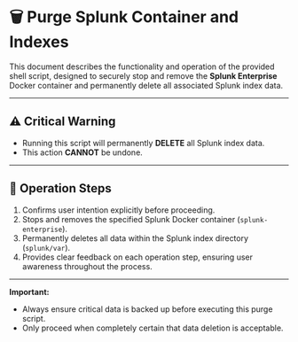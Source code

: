 # 🗑️ Purge Splunk Container and Indexes

This document describes the functionality and operation of the provided shell script, designed to securely stop and remove the **Splunk Enterprise** Docker container and permanently delete all associated Splunk index data.

---

## ⚠️ Critical Warning

- Running this script will permanently **DELETE** all Splunk index data.
- This action **CANNOT** be undone.

---

## 🚨 Operation Steps

1. Confirms user intention explicitly before proceeding.
2. Stops and removes the specified Splunk Docker container (`splunk-enterprise`).
3. Permanently deletes all data within the Splunk index directory (`splunk/var`).
4. Provides clear feedback on each operation step, ensuring user awareness throughout the process.

---

**Important:**

- Always ensure critical data is backed up before executing this purge script.
- Only proceed when completely certain that data deletion is acceptable.


